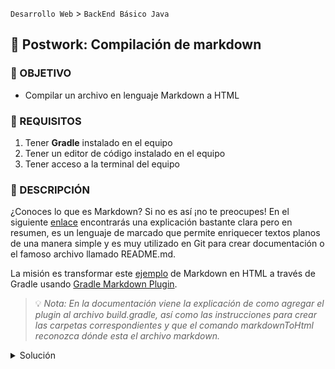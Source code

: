 `Desarrollo Web` > `BackEnd Básico Java`

## 💪 Postwork: Compilación de markdown

### 🎯 OBJETIVO

- Compilar un archivo en lenguaje Markdown a HTML

### 📃 REQUISITOS

1. Tener **Gradle** instalado en el equipo
2. Tener un editor de código instalado en el equipo
3. Tener acceso a la terminal del equipo

### 💭 DESCRIPCIÓN

¿Conoces lo que es Markdown? Si no es así ¡no te preocupes! En el siguiente [enlace](https://programmerclick.com/article/13741359806/) encontrarás una explicación bastante clara pero en resumen, es un lenguaje de marcado que permite enriquecer textos planos de una manera simple y es muy utilizado en Git para crear documentación o el famoso archivo llamado README.md.

La misión es transformar este [ejemplo](http://www.unexpected-vortices.com/sw/rippledoc/quick-markdown-example.html) de Markdown en HTML a través de Gradle usando [Gradle Markdown Plugin](https://github.com/kordamp/markdown-gradle-plugin).

> 💡 *Nota: En la documentación viene la explicación de como agregar el plugin al archivo build.gradle, así como las instrucciones para crear las carpetas correspondientes y que el comando markdownToHtml reconozca dónde esta el archivo markdown.*

<details>
  <summary>Solución</summary>

  De acuerdo a la documentación del plugin hay que generar la siguiente estructura de carpetas:

  `src` > `markdown`

  En la carpeta `markdown` crearemos un archivo llamando `example.md` con el siguiente contenido (obtenido en el enlace que viene en la descripción del Postwork):

  ```markdown
  An h1 header
  ============

  Paragraphs are separated by a blank line.

  2nd paragraph. *Italic*, **bold**, and `monospace`. Itemized lists
  look like:

    * this one
    * that one
    * the other one

  Note that --- not considering the asterisk --- the actual text
  content starts at 4-columns in.

  > Block quotes are
  > written like so.
  >
  > They can span multiple paragraphs,
  > if you like.

  Use 3 dashes for an em-dash. Use 2 dashes for ranges (ex., "it's all
  in chapters 12--14"). Three dots ... will be converted to an ellipsis.
  Unicode is supported. ☺



  An h2 header
  ------------

  Here's a numbered list:

  1. first item
  2. second item
  3. third item

  Note again how the actual text starts at 4 columns in (4 characters
  from the left side). Here's a code sample:

      # Let me re-iterate ...
      for i in 1 .. 10 { do-something(i) }

  As you probably guessed, indented 4 spaces. By the way, instead of
  indenting the block, you can use delimited blocks, if you like:

  ~~~
  define foobar() {
      print "Welcome to flavor country!";
  }
  ~~~

  (which makes copying & pasting easier). You can optionally mark the
  delimited block for Pandoc to syntax highlight it:

  ~~~python
  import time
  # Quick, count to ten!
  for i in range(10):
      # (but not *too* quick)
      time.sleep(0.5)
      print(i)
  ~~~



  ### An h3 header ###

  Now a nested list:

  1. First, get these ingredients:

        * carrots
        * celery
        * lentils

  2. Boil some water.

  3. Dump everything in the pot and follow
      this algorithm:

          find wooden spoon
          uncover pot
          stir
          cover pot
          balance wooden spoon precariously on pot handle
          wait 10 minutes
          goto first step (or shut off burner when done)

      Do not bump wooden spoon or it will fall.

  Notice again how text always lines up on 4-space indents (including
  that last line which continues item 3 above).

  Here's a link to [a website](http://foo.bar), to a [local
  doc](local-doc.html), and to a [section heading in the current
  doc](#an-h2-header). Here's a footnote [^1].

  [^1]: Some footnote text.

  Tables can look like this:

  Name           Size  Material      Color
  ------------- -----  ------------  ------------
  All Business      9  leather       brown
  Roundabout       10  hemp canvas   natural
  Cinderella       11  glass         transparent

  Table: Shoes sizes, materials, and colors.

  (The above is the caption for the table.) Pandoc also supports
  multi-line tables:

  --------  -----------------------
  Keyword   Text
  --------  -----------------------
  red       Sunsets, apples, and
            other red or reddish
            things.

  green     Leaves, grass, frogs
            and other things it's
            not easy being.
  --------  -----------------------

  A horizontal rule follows.

  ***

  Here's a definition list:

  apples
    : Good for making applesauce.

  oranges
    : Citrus!

  tomatoes
    : There's no "e" in tomatoe.

  Again, text is indented 4 spaces. (Put a blank line between each
  term and  its definition to spread things out more.)

  Here's a "line block" (note how whitespace is honored):

  | Line one
  |   Line too
  | Line tree

  and images can be specified like so:

  ![example image](example-image.jpg "An exemplary image")

  Inline math equation: $\omega = d\phi / dt$. Display
  math should get its own line like so:

  $$I = \int \rho R^{2} dV$$

  And note that you can backslash-escape any punctuation characters
  which you wish to be displayed literally, ex.: \`foo\`, \*bar\*, etc.
  ```

  Posteriormente crearemos el archivo de configuración de Gradle `build.gradle` y agregaremos el plugin (estas líneas se encuentran en la documentación del plugin):

  ```groovy
  plugins {
    id 'org.kordamp.gradle.markdown' version '2.2.0'
  }
  ```

  Por último ejecutaremos el comando `gradle markdownToHtml` el cual generará un archivo llamado `example.html` en la carpeta `build/gen-html`:

  ```html
  <h1>An h1 header</h1>
  <p>Paragraphs are separated by a blank line.</p>
  <p>2nd paragraph. <em>Italic</em>, <strong>bold</strong>, and <code>monospace</code>. Itemized lists look like:</p>
  <ul>
    <li>this one</li>
    <li>that one</li>
    <li>the other one</li>
  </ul>
  <p>Note that --- not considering the asterisk --- the actual text content starts at 4-columns in.</p>
  <blockquote>
    <p>Block quotes are written like so.</p>
    <p>They can span multiple paragraphs, if you like.</p>
  </blockquote>
  <p>Use 3 dashes for an em-dash. Use 2 dashes for ranges (ex., "it's all in chapters 12--14"). Three dots ... will be converted to an ellipsis. Unicode is supported. ☺</p>
  <h2>An h2 header</h2>
  <p>Here's a numbered list:</p>
  <ol>
    <li>first item</li>
    <li>second item</li>
    <li>third item</li>
  </ol>
  <p>Note again how the actual text starts at 4 columns in (4 characters from the left side). Here's a code sample:</p>
  <pre><code># Let me re-iterate ...
  for i in 1 .. 10 { do-something(i) }
  </code></pre>
  <p>As you probably guessed, indented 4 spaces. By the way, instead of indenting the block, you can use delimited blocks, if you like:</p>
  <p>~~~ define foobar() {  print "Welcome to flavor country!"; }</p>
  <p>~~~</p>
  <p>(which makes copying &amp; pasting easier). You can optionally mark the delimited block for Pandoc to syntax highlight it:</p>
  <p>~~~python import time</p>
  <h1>Quick, count to ten!</h1>
  <p>for i in range(10):  # (but not <em>too</em> quick)  time.sleep(0.5)  print(i) ~~~</p>
  <h3>An h3 header</h3>
  <p>Now a nested list:</p>
  <ol>
    <li>
      <p>First, get these ingredients:</p>
      <ul>
        <li>carrots</li>
        <li>celery</li>
        <li>lentils</li>
      </ul>
    </li>
    <li>
    <p>Boil some water.</p></li>
    <li>
      <p>Dump everything in the pot and follow this algorithm:</p>
      <pre><code>find wooden spoon
  uncover pot
  stir
  cover pot
  balance wooden spoon precariously on pot handle
  wait 10 minutes
  goto first step (or shut off burner when done)
  </code></pre>
      <p>Do not bump wooden spoon or it will fall.</p>
    </li>
  </ol>
  <p>Notice again how text always lines up on 4-space indents (including that last line which continues item 3 above).</p>
  <p>Here's a link to <a href="http://foo.bar">a website</a>, to a <a href="local-doc.html">local doc</a>, and to a <a href="#an-h2-header">section heading in the current doc</a>. Here's a footnote [^1].</p>
  <p>[^1]: Some footnote text.</p>
  <p>Tables can look like this:</p>
  <p>Name Size Material Color ------------- ----- ------------ ------------ All Business 9 leather brown Roundabout 10 hemp canvas natural Cinderella 11 glass transparent</p>
  <p>Table: Shoes sizes, materials, and colors.</p>
  <p>(The above is the caption for the table.) Pandoc also supports multi-line tables:</p>
  <p>-------- ----------------------- Keyword Text -------- ----------------------- red Sunsets, apples, and  other red or reddish  things.</p>
  <p>green Leaves, grass, frogs  and other things it's  not easy being. -------- -----------------------</p>
  <p>A horizontal rule follows.</p>
  <hr/>
  <p>Here's a definition list:</p>
  <p>apples  : Good for making applesauce.</p>
  <p>oranges  : Citrus!</p>
  <p>tomatoes  : There's no "e" in tomatoe.</p>
  <p>Again, text is indented 4 spaces. (Put a blank line between each term and its definition to spread things out more.)</p>
  <p>Here's a "line block" (note how whitespace is honored):</p>
  <p>| Line one | Line too | Line tree</p>
  <p>and images can be specified like so:</p>
  <p><img src="example-image.jpg" alt="example image" title="An exemplary image" /></p>
  <p>Inline math equation: $\omega = d\phi / dt$. Display math should get its own line like so:</p>
  <p>$$I = \int \rho R^{2} dV$$</p>
  <p>And note that you can backslash-escape any punctuation characters which you wish to be displayed literally, ex.: `foo`, *bar*, etc.</p>
  ```
</details>